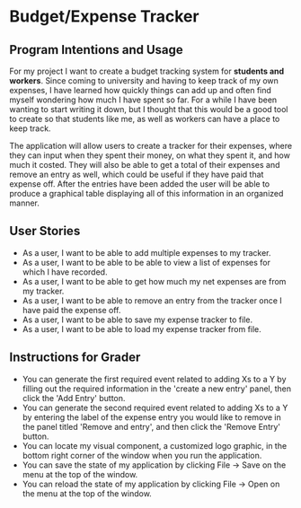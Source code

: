 # Budget/Expense Tracker

## Program Intentions and Usage

For my project I want to create a budget tracking system for **students and workers**. 
Since coming to university and having to keep track of my own expenses, I have learned how quickly things can add up
and often find myself wondering how much I have spent so far. For a while I have been wanting to start 
writing it down, but I thought that this would be a good tool to create so that students like me, as well as workers
can have a place to keep track.

The application will allow users to create a tracker for their expenses, where they can input when they spent their 
money, on what they spent it, and how much it costed. They will also be able to get a total of their expenses and remove
an entry as well, which could be useful if they have paid that expense off. After the entries have been added the user 
will be able to produce a graphical table displaying all of this information in an organized manner. 


## User Stories
- As a user, I want to be able to add multiple expenses to my tracker.
- As a user, I want to be able to be able to view a list of expenses for which I have recorded.
- As a user, I want to be able to get how much my net expenses are from my tracker.
- As a user, I want to be able to remove an entry from the tracker once I have paid the expense off. 
- As a user, I want to be able to save my expense tracker to file.
- As a user, I want to be able to load my expense tracker from file.

## Instructions for Grader
- You can generate the first required event related to adding Xs to a Y by filling out the required information in the
  'create a new entry' panel, then click the 'Add Entry' button.
- You can generate the second required event related to adding Xs to a Y by entering the label of the expense entry you
  would like to remove in the panel titled 'Remove and entry', and then click the 'Remove Entry' button. 
- You can locate my visual component, a customized logo graphic, in the bottom right corner of the window when you run
  the application.
- You can save the state of my application by clicking File -> Save on the menu at the top of the window.
- You can reload the state of my application by clicking File -> Open on the menu at the top of the window.